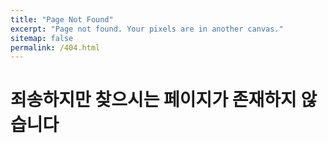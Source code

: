 ```yaml
---
title: "Page Not Found"
excerpt: "Page not found. Your pixels are in another canvas."
sitemap: false
permalink: /404.html
---
```


# 죄송하지만 찾으시는 페이지가 존재하지 않습니다